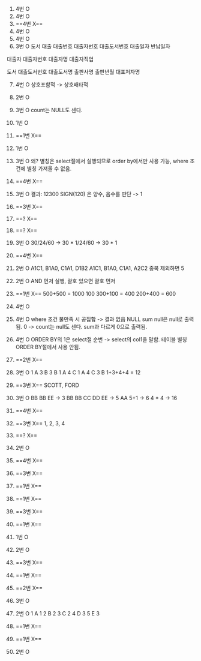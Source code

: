 1. 4번 O
2. 4번 O
3. ==4번 X==
4. 4번 O
5. 4번 O
6. 3번 O
도서 대출
   대출번호
   대출자번호
   대출도서번호
   대출일자
   반납일자

대출자
   대출자번호
   대출자명
   대출자직업

도서
   대출도서번호
   대출도서명
   출판사명
   출판년월
   대표저자명
     
7. 4번 O
   상호포함적 -> 상호배타적
8. 2번 O
9. 3번 O
   count는 NULL도 센다.
10. 1번 O
11. ==1번 X==
12. 1번 O
13. 3번 O
    왜? 별칭은 select절에서 실행되므로 order by에서만 사용 가능, where 조건에 별칭 가져올 수 없음.
14. ==4번 X==
15. 3번 O
	결과: 12300
	SIGN(120) 은 양수, 음수를 판단 -> 1 
16. ==3번 X==
17. ==? X==
18. ==? X==
19. 3번 O
    30/24/60 -> 30 * 1/24/60 -> 30 * 1
 20. ==4번 X==
 21. 2번 O
     A1C1, B1A0, C1A1, D1B2
     A1C1, B1A0, C1A1, A2C2
     중복 제외하면 5
22. 2번 O
    AND 먼저 실행, 괄호 있으면 괄호 먼저
23. ==1번 X== 
    500+500 = 1000
    100
    300+100 = 400
    200+400 = 600
24. 4번 O
25. 4번 O
    where 조건 불만족 시 공집합 -> 결과 없음
    NULL sum null은 null로 출력됨.
    0 -> count는 null도 센다. sum과 다르게 0으로 출력됨. 
26. 4번 O
    ORDER BY의 1은 select절 순번 -> select의 col1을 말함.
    테이블 별칭 ORDER BY절에서 사용 안됨.
27. ==2번 X==
28. 3번 O
	1 A 3 B
	3 B 1 A
	4 C 1 A
	4 C 3 B
	1+3+4+4 = 12
29. ==3번 X==
    SCOTT, FORD
30. 3번 O
    BB 
    BB 
    EE 
    -> 3
    BB 
    BB
    CC
    DD
    EE
    -> 5
    AA
    5+1
    -> 6
    4 * 4
    -> 16

31. ==4번 X==
32. ==3번 X==
    1, 2, 3, 4
33. ==? X==
34. 2번 O
35. ==4번 X==
36. ==3번 X==
37. ==1번 X==
38. ==1번 X==
39. ==3번 X==
40. ==1번 X==
41. 1번 O
42. 2번 O
43. ==3번 X==
44. ==1번 X==
45. ==2번 X==
46. 3번 O
47. 2번 O
	1 A 1
	2 B 2
	3 C 2
	4 D 3
	5 E 3
48. ==1번 X==
49. ==1번 X==
50. 2번 O